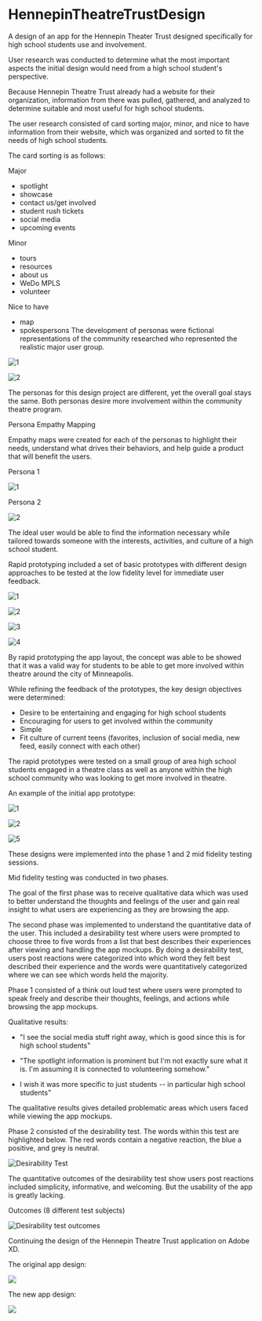 # HennepinTheatreTrustDesign
A design of an app for the Hennepin Theater Trust designed specifically for high school students use and involvement. 

User research was conducted to determine what the most important aspects the initial design would need from a high school student's perspective. 

Because Hennepin Theatre Trust already had a website for their organization, information from there was pulled, gathered, and analyzed to determine suitable and most useful for high school students. 

The user research consisted of card sorting major, minor, and nice to have information from their website, which was organized and sorted to fit the needs of high school students.

The card sorting is as follows:

Major
* spotlight
* showcase
* contact us/get involved
* student rush tickets
* social media
* upcoming events


Minor
* tours
* resources
* about us
* WeDo MPLS
* volunteer

Nice to have
* map
* spokespersons 
The development of personas were fictional representations of the community researched who represented the realistic major user group. 

![1](https://github.com/MichelePiot/BrochureDesign/blob/master/Persona%201.png)

![2](https://github.com/MichelePiot/BrochureDesign/blob/master/Persona%202.png)

The personas for this design project are different, yet the overall goal stays the same. Both personas desire more involvement within the community theatre program. 

Persona Empathy Mapping

Empathy maps were created for each of the personas to highlight their needs, understand what drives their behaviors, and help guide a product that will benefit the users. 

Persona 1

![1](https://github.com/MichelePiot/BrochureDesign/blob/master/Empathy%20Map%20-%20Alex.png)

Persona 2

![2](https://github.com/MichelePiot/BrochureDesign/blob/master/Empathy%20Map%20-%20Jonah.png)

The ideal user would be able to find the information necessary while tailored towards someone with the interests, activities, and culture of a high school student. 

Rapid prototyping included a set of basic prototypes with different design approaches to be tested at the low fidelity level for immediate user feedback. 

![1](https://github.com/MichelePiot/BrochureDesign/blob/master/Rapid%20Prototyping%20%601.png)  

![2](https://github.com/MichelePiot/BrochureDesign/blob/master/Rapid%20Prototyping%202.png)

![3](https://github.com/MichelePiot/BrochureDesign/blob/master/Rapid%20Prototyping%203.png)

![4](https://github.com/MichelePiot/BrochureDesign/blob/master/Rapid%20Prototyping%204.png)

By rapid prototyping the app layout, the concept was able to be showed that it was a valid way for students to be able to get more involved within theatre around the city of Minneapolis. 

While refining the feedback of the prototypes, the key design objectives were determined:

* Desire to be entertaining and engaging for high school students 
* Encouraging for users to get involved within the community
* Simple
* Fit culture of current teens (favorites, inclusion of social media, new feed, easily connect with each other)

The rapid prototypes were tested on a small group of area high school students engaged in a theatre class as well as anyone within the high school community who was looking to get more involved in theatre. 

An example of the initial app prototype:

![1](https://github.com/MichelePiot/BrochureDesign/blob/master/Initial%20Design%201.png)

![2](https://github.com/MichelePiot/BrochureDesign/blob/master/Initial%20Design%202.png)

![5](https://github.com/MichelePiot/BrochureDesign/blob/master/Initial%20Design%205.png)

These designs were implemented into the phase 1 and 2 mid fidelity testing sessions. 

Mid fidelity testing was conducted in two phases. 

The goal of the first phase was to receive qualitative data which was used to better understand the thoughts and feelings of the user and gain real insight to what users are experiencing as they are browsing the app.  

The second phase was implemented to understand the quantitative data of the user. This included a desirability test where users were prompted to choose three to five words from a list that best describes their experiences after viewing and handling the app mockups. By doing a desirability test, users post reactions were categorized into which word they felt best described their experience and the words were quantitatively categorized where we can see which words held the majority. 

Phase 1 consisted of a think out loud test where users were prompted to speak freely and describe their thoughts, feelings, and actions while browsing the app mockups. 

Qualitative results:

* "I see the social media stuff right away, which is good since this is for high school students"

* "The spotlight information is prominent but I'm not exactly sure what it is. I'm assuming it is connected to volunteering somehow."

* I wish it was more specific to just students -- in particular high school students"

The qualitative results gives detailed problematic areas which users faced while viewing the app mockups. 

Phase 2 consisted of the desirability test. The words within this test are highlighted below. The red words contain a negative reaction, the blue a positive, and grey is neutral. 

![Desirability Test](https://github.com/MichelePiot/BrochureDesign/blob/master/Desirability%20Test%20.png)

The quantitative outcomes of the desirability test show users post reactions included simplicity, informative, and welcoming. But the usability of the app is greatly lacking. 

Outcomes (8 different test subjects)

![Desirability test outcomes](https://github.com/MichelePiot/BrochureDesign/blob/master/Desirability%20test%20outcomes.png)

Continuing the design of the Hennepin Theatre Trust application on Adobe XD. 

The original app design:

![](https://github.com/MichelePiot/HennepinTheatreTrustApp/blob/master/Original%20App%20Design%20Home%20Page.png)

The new app design:

![](https://github.com/MichelePiot/HennepinTheatreTrustApp/blob/master/New%20Home%20Page%20App%20Design.png)
